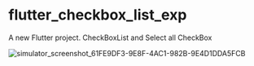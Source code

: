 # flutter_checkbox_list_exp

A new Flutter project. CheckBoxList and Select all CheckBox


![simulator_screenshot_61FE9DF3-9E8F-4AC1-982B-9E4D1DDA5FCB](https://user-images.githubusercontent.com/64318805/151176405-1ec4653a-2c33-4b80-bf2e-0a386d82dec6.png)
